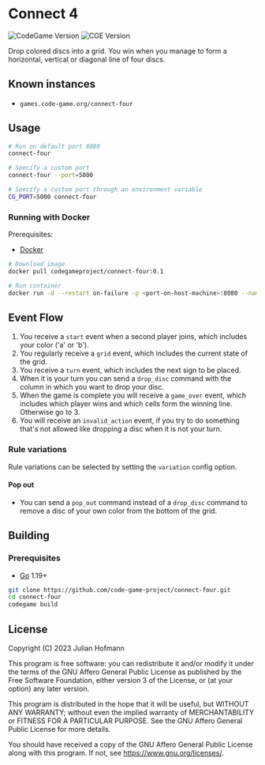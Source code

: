 # Connect 4
![CodeGame Version](https://img.shields.io/badge/CodeGame-v0.7-orange)
![CGE Version](https://img.shields.io/badge/CGE-v0.4-green)

Drop colored discs into a grid. You win when you manage to form a horizontal, vertical or diagonal line of four discs.

## Known instances

- `games.code-game.org/connect-four`

## Usage

```sh
# Run on default port 8080
connect-four

# Specify a custom port
connect-four --port=5000

# Specify a custom port through an environment variable
CG_PORT=5000 connect-four
```

### Running with Docker

Prerequisites:
- [Docker](https://docker.com/)

```sh
# Download image
docker pull codegameproject/connect-four:0.1

# Run container
docker run -d --restart on-failure -p <port-on-host-machine>:8080 --name connect-four codegameproject/connect-four:0.1
```

## Event Flow

1. You receive a `start` event when a second player joins, which includes your color ('a' or 'b').
2. You regularly receive a `grid` event, which includes the current state of the grid.
3. You receive a `turn` event, which includes the next sign to be placed.
4. When it is your turn you can send a `drop_disc` command with the column in which you want to drop your disc.
5. When the game is complete you will receive a `game_over` event, which includes which player wins and which cells form the winning line. Otherwise go to 3.
6. You will receive an `invalid_action` event, if you try to do something that's not allowed like dropping a disc when it is not your turn.

### Rule variations

Rule variations can be selected by setting the `variation` config option.

#### Pop out

- You can send a `pop_out` command instead of a `drop_disc` command to remove a disc of your own color from the bottom of the grid.

## Building

### Prerequisites

- [Go](https://go.dev) 1.19+

```sh
git clone https://github.com/code-game-project/connect-four.git
cd connect-four
codegame build
```

## License

Copyright (C) 2023 Julian Hofmann

This program is free software: you can redistribute it and/or modify
it under the terms of the GNU Affero General Public License as published
by the Free Software Foundation, either version 3 of the License, or
(at your option) any later version.

This program is distributed in the hope that it will be useful,
but WITHOUT ANY WARRANTY; without even the implied warranty of
MERCHANTABILITY or FITNESS FOR A PARTICULAR PURPOSE.  See the
GNU Affero General Public License for more details.

You should have received a copy of the GNU Affero General Public License
along with this program.  If not, see <https://www.gnu.org/licenses/>.
